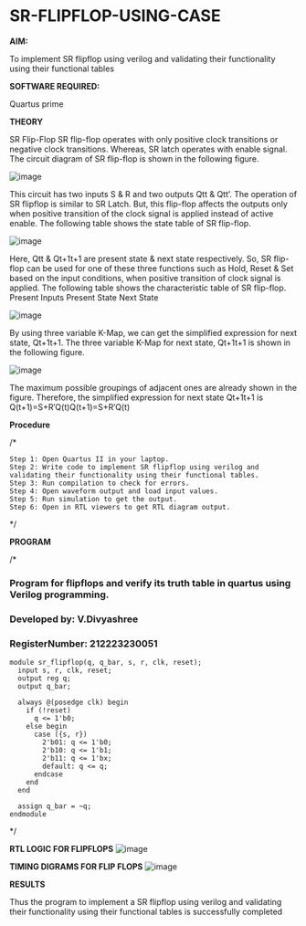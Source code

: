 # SR-FLIPFLOP-USING-CASE

**AIM:**

To implement  SR flipflop using verilog and validating their functionality using their functional tables

**SOFTWARE REQUIRED:**

Quartus prime

**THEORY**

SR Flip-Flop SR flip-flop operates with only positive clock transitions or negative clock transitions. Whereas, SR latch operates with enable signal. The circuit diagram of SR flip-flop is shown in the following figure.

![image](https://github.com/naavaneetha/SR-FLIPFLOP-USING-CASE/assets/154305477/0f710028-ad52-4d3e-9276-8714cf023a25)

 
This circuit has two inputs S & R and two outputs Qtt & Qtt’. The operation of SR flipflop is similar to SR Latch. But, this flip-flop affects the outputs only when positive transition of the clock signal is applied instead of active enable. The following table shows the state table of SR flip-flop.

![image](https://github.com/naavaneetha/SR-FLIPFLOP-USING-CASE/assets/154305477/dabfc4f4-87e3-4cbc-9472-f89ee1b5ed30)

 
Here, Qtt & Qt+1t+1 are present state & next state respectively. So, SR flip-flop can be used for one of these three functions such as Hold, Reset & Set based on the input conditions, when positive transition of clock signal is applied. The following table shows the characteristic table of SR flip-flop. Present Inputs Present State Next State

![image](https://github.com/naavaneetha/SR-FLIPFLOP-USING-CASE/assets/154305477/dd90d16c-aec5-4290-a586-e2346b1e9eb5)

 
By using three variable K-Map, we can get the simplified expression for next state, Qt+1t+1. The three variable K-Map for next state, Qt+1t+1 is shown in the following figure.

![image](https://github.com/naavaneetha/SR-FLIPFLOP-USING-CASE/assets/154305477/473efad6-d70b-4ca7-aeb7-898bbfca319f)

 
The maximum possible groupings of adjacent ones are already shown in the figure. Therefore, the simplified expression for next state Qt+1t+1 is Q(t+1)=S+R′Q(t)Q(t+1)=S+R′Q(t)

**Procedure**

/*
```
Step 1: Open Quartus II in your laptop.
Step 2: Write code to implement SR flipflop using verilog and validating their functionality using their functional tables.
Step 3: Run compilation to check for errors.
Step 4: Open waveform output and load input values.
Step 5: Run simulation to get the output.
Step 6: Open in RTL viewers to get RTL diagram output.
```
*/

**PROGRAM**

/*
### Program for flipflops and verify its truth table in quartus using Verilog programming.
### Developed by: V.Divyashree
### RegisterNumber: 212223230051

```
module sr_flipflop(q, q_bar, s, r, clk, reset);
  input s, r, clk, reset;
  output reg q;
  output q_bar;

  always @(posedge clk) begin
    if (!reset) 
      q <= 1'b0;
    else begin
      case ({s, r})
        2'b01: q <= 1'b0;
        2'b10: q <= 1'b1;
        2'b11: q <= 1'bx;
        default: q <= q;
      endcase
    end
  end

  assign q_bar = ~q;
endmodule
```

*/

**RTL LOGIC FOR FLIPFLOPS**
![image](https://github.com/divya280/SR-FLIPFLOP-USING-CASE/assets/82276099/0869ea3f-d837-46c3-b4b4-9be462722358)


**TIMING DIGRAMS FOR FLIP FLOPS**
![image](https://github.com/divya280/SR-FLIPFLOP-USING-CASE/assets/82276099/357de838-c947-4adf-be7b-0997b5eeb365)


**RESULTS**

Thus the program to implement a SR flipflop using verilog and validating their functionality using their functional tables is successfully completed
